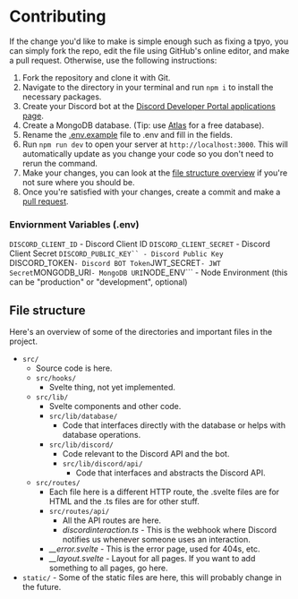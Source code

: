 # Contributing

If the change you'd like to make is simple enough such as fixing a tpyo, you can simply fork the repo, edit the file using GitHub's online editor, and make a pull request.
Otherwise, use the following instructions:

1. Fork the repository and clone it with Git.
2. Navigate to the directory in your terminal and run `npm i` to install the necessary packages.
3. Create your Discord bot at the [Discord Developer Portal applications page](https://discord.com/developers/applications).
4. Create a MongoDB database. (Tip: use [Atlas](https://www.mongodb.com/atlas/database) for a free database).
5. Rename the [.env.example](.env.example) file to .env and fill in the fields.
6. Run `npm run dev` to open your server at `http://localhost:3000`. This will automatically update as you change your code so you don't need to rerun the command.
7. Make your changes, you can look at the [file structure overview](#file-structure) if you're not sure where you should be.
8. Once you're satisfied with your changes, create a commit and make a [pull request](https://github.com/repldex/Repldex/pulls).

### Enviornment Variables (.env)

```DISCORD_CLIENT_ID``` - Discord Client ID
```DISCORD_CLIENT_SECRET``` - Discord Client Secret
```DISCORD_PUBLIC_KEY`` - Discord Public Key
```DISCORD_TOKEN``` - Discord BOT Token
```JWT_SECRET``` - JWT Secret
```MONGODB_URI``` - MongoDB URI
```NODE_ENV``` - Node Environment (this can be "production" or "development", optional)

## File structure

Here's an overview of some of the directories and important files in the project.

- `src/`
  - Source code is here.
  - `src/hooks/`
    - Svelte thing, not yet implemented.
  - `src/lib/`
    - Svelte components and other code.
    - `src/lib/database/`
      - Code that interfaces directly with the database or helps with database operations.
    - `src/lib/discord/`
      - Code relevant to the Discord API and the bot.
      - `src/lib/discord/api/`
        - Code that interfaces and abstracts the Discord API.
  - `src/routes/`
    - Each file here is a different HTTP route, the .svelte files are for HTML and the .ts files are for other stuff.
    - `src/routes/api/`
      - All the API routes are here.
      - _discordinteraction.ts_ - This is the webhook where Discord notifies us whenever someone uses an interaction.
    - _\_\_error.svelte_ - This is the error page, used for 404s, etc.
    - _\_\_layout.svelte_ - Layout for all pages. If you want to add something to all pages, go here.
- `static/` - Some of the static files are here, this will probably change in the future.
